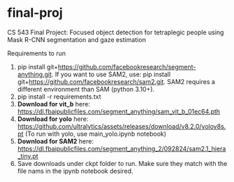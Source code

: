 # final-proj
CS 543 Final Project: Focused object detection for tetraplegic people using Mask R-CNN segmentation and gaze estimation


Requirements to run
1. pip install git+https://github.com/facebookresearch/segment-anything.git. If you want to use SAM2, use: pip install git+https://github.com/facebookresearch/sam2.git. SAM2 requires a different environment than SAM (python 3.10+).
2. pip install -r requirements.txt
3. **Download for vit_b** here: https://dl.fbaipublicfiles.com/segment_anything/sam_vit_b_01ec64.pth
4. **Download for yolo** here: https://github.com/ultralytics/assets/releases/download/v8.2.0/yolov8s.pt (To run with yolo, use main_yolo.ipynb notebook)
5. **Download for SAM2** here: https://dl.fbaipublicfiles.com/segment_anything_2/092824/sam2.1_hiera_tiny.pt
6. Save downloads under ckpt folder to run. Make sure they match with the file nams in the ipynb notebook desired.